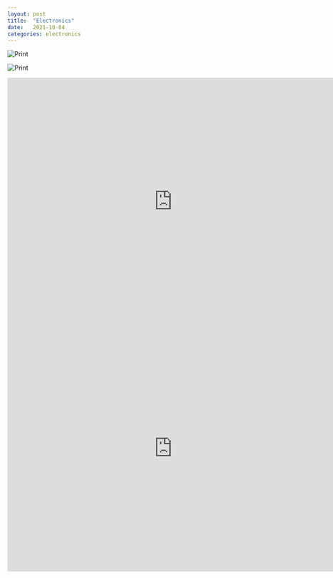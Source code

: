 ```yaml
---
layout: post
title:  "Electronics"
date:   2021-10-04
categories: electronics
---
```


![Print]({{site.baseurl}}/assets/IMG_5212.png)

![Print]({{site.baseurl}}/assets/IMG_5235.png)

<iframe width="740" height="555" src="https://www.youtube.com/embed/BfJxdGHSpmA" title="YouTube video player" frameborder="0" allow="accelerometer; autoplay; clipboard-write; encrypted-media; gyroscope; picture-in-picture" allowfullscreen></iframe>

<iframe width="740" height="555" src="https://www.youtube.com/embed/wFzHCiXOex0" title="YouTube video player" frameborder="0" allow="accelerometer; autoplay; clipboard-write; encrypted-media; gyroscope; picture-in-picture" allowfullscreen></iframe>
